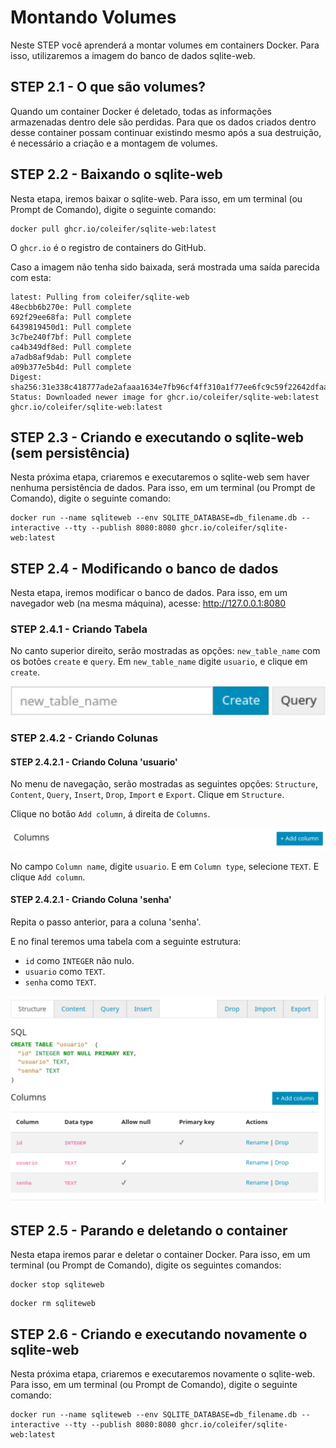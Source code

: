 # Montando Volumes

Neste STEP você aprenderá a montar volumes em containers Docker. Para isso, utilizaremos a imagem do banco de dados sqlite-web.

## STEP 2.1 - O que são volumes?

Quando um container Docker é deletado, todas as informações armazenadas dentro dele são perdidas. Para que os dados criados dentro desse container possam continuar existindo mesmo após a sua destruição, é necessário a criação e a montagem de volumes.

## STEP 2.2 - Baixando o sqlite-web

Nesta etapa, iremos baixar o sqlite-web. Para isso, em um terminal (ou Prompt de Comando), digite o seguinte comando:

```
docker pull ghcr.io/coleifer/sqlite-web:latest
```

O ```ghcr.io``` é o registro de containers do GitHub.

Caso a imagem não tenha sido baixada, será mostrada uma saída parecida com esta:

```
latest: Pulling from coleifer/sqlite-web
48ecbb6b270e: Pull complete 
692f29ee68fa: Pull complete 
6439819450d1: Pull complete 
3c7be240f7bf: Pull complete 
ca4b349df8ed: Pull complete 
a7adb8af9dab: Pull complete 
a09b377e5b4d: Pull complete 
Digest: sha256:31e338c418777ade2afaaa1634e7fb96cf4ff310a1f77ee6fc9c59f22642dfaa
Status: Downloaded newer image for ghcr.io/coleifer/sqlite-web:latest
ghcr.io/coleifer/sqlite-web:latest
```

## STEP 2.3 - Criando e executando o sqlite-web (sem persistência)

Nesta próxima etapa, criaremos e executaremos o sqlite-web sem haver nenhuma persistência de dados. Para isso, em um terminal (ou Prompt de Comando), digite o seguinte comando:

```
docker run --name sqliteweb --env SQLITE_DATABASE=db_filename.db --interactive --tty --publish 8080:8080 ghcr.io/coleifer/sqlite-web:latest
```

## STEP 2.4 - Modificando o banco de dados

Nesta etapa, iremos modificar o banco de dados. Para isso, em um navegador web (na mesma máquina), acesse: http://127.0.0.1:8080

### STEP 2.4.1 - Criando Tabela

No canto superior direito, serão mostradas as opções: ```new_table_name``` com os botões ```create``` e ```query```. Em ```new_table_name``` digite ```usuario```, e clique em ```create```.

<img src="../imagens/criacao-tabela-sqliteweb.png" alt="Captura de tela do canto superior direito do sqlite web, mostrando opção de criação de tabela.">

### STEP 2.4.2 - Criando Colunas

#### STEP 2.4.2.1 - Criando Coluna 'usuario'

No menu de navegação, serão mostradas as seguintes opções: ```Structure```, ```Content```, ```Query```, ```Insert```, ```Drop```, ```Import``` e ```Export```. Clique em ```Structure```.

Clique no botão ```Add column```, á direita de ```Columns```.

<img src="../imagens/criacao-coluna-sqliteweb.png" alt="Captura de tela do menu 'Structure' da tabela 'usuario' com o título 'Coluna' á direita com o botão 'Add column'."/>

No campo ```Column name```, digite ```usuario```. E em ```Column type```, selecione ```TEXT```. E clique ```Add column```.

#### STEP 2.4.2.1 - Criando Coluna 'senha'

Repita o passo anterior, para a coluna 'senha'.

E no final teremos uma tabela com a seguinte estrutura:
- ```id``` como ```INTEGER``` não nulo.
- ```usuario``` como ```TEXT```.
- ```senha``` como ```TEXT```.

<img src="../imagens/estrutura-tabela-usuario-sqliteweb.png" alt="Captura de tela do menu Captura de tela do menu 'Structure' da tabela 'usuario' com a estrutura criada."/>

## STEP 2.5 - Parando e deletando o container

Nesta etapa iremos parar e deletar o container Docker. Para isso, em um terminal (ou Prompt de Comando), digite os seguintes comandos:

```
docker stop sqliteweb
```

```
docker rm sqliteweb
```

## STEP 2.6 - Criando e executando novamente o sqlite-web

Nesta próxima etapa, criaremos e executaremos novamente o sqlite-web. Para isso, em um terminal (ou Prompt de Comando), digite o seguinte comando:

```
docker run --name sqliteweb --env SQLITE_DATABASE=db_filename.db --interactive --tty --publish 8080:8080 ghcr.io/coleifer/sqlite-web:latest
```